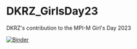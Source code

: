 # DKRZ_GirlsDay23
DKRZ's contribution to the MPI-M Girl's Day 2023


[![Binder](https://mybinder.org/badge_logo.svg)](https://mybinder.org/v2/gh/AtMoDat/DKRZ_GirlsDay23/HEAD)
